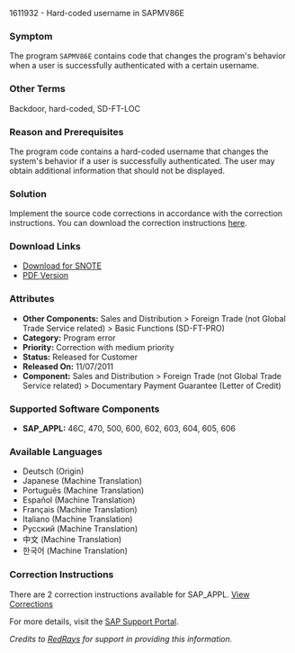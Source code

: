 1611932 - Hard-coded username in SAPMV86E

### Symptom
The program `SAPMV86E` contains code that changes the program's behavior when a user is successfully authenticated with a certain username.

### Other Terms
Backdoor, hard-coded, SD-FT-LOC

### Reason and Prerequisites
The program code contains a hard-coded username that changes the system's behavior if a user is successfully authenticated. The user may obtain additional information that should not be displayed.

### Solution
Implement the source code corrections in accordance with the correction instructions. You can download the correction instructions [here](https://me.sap.com/corrins/0001611932/1).

### Download Links
- [Download for SNOTE](https://notesdownloads.sap.com/note/0040000009572812017)
- [PDF Version](https://userapps.support.sap.com/sap/support/sfm/notes/print/0001611932?language=en-US&token=6E8133BBF77FB87A6737399B462F6D64)

### Attributes
- **Other Components:** Sales and Distribution > Foreign Trade (not Global Trade Service related) > Basic Functions (SD-FT-PRO)
- **Category:** Program error
- **Priority:** Correction with medium priority
- **Status:** Released for Customer
- **Released On:** 11/07/2011
- **Component:** Sales and Distribution > Foreign Trade (not Global Trade Service related) > Documentary Payment Guarantee (Letter of Credit)

### Supported Software Components
- **SAP_APPL:** 46C, 470, 500, 600, 602, 603, 604, 605, 606

### Available Languages
- Deutsch (Origin)
- Japanese (Machine Translation)
- Português (Machine Translation)
- Español (Machine Translation)
- Français (Machine Translation)
- Italiano (Machine Translation)
- Русский (Machine Translation)
- 中文 (Machine Translation)
- 한국어 (Machine Translation)

### Correction Instructions
There are 2 correction instructions available for SAP_APPL. [View Corrections](https://me.sap.com/corrins/0001611932/1)

For more details, visit the [SAP Support Portal](https://me.sap.com/servicessupport/knowledge).

*Credits to [RedRays](https://redrays.io) for support in providing this information.*